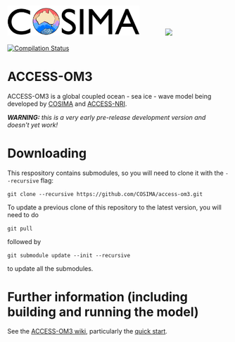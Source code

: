 <img src="https://github.com/COSIMA/logo/blob/master/png/logo_word.png" width="300"/>&nbsp;&nbsp;&nbsp;&nbsp;&nbsp;&nbsp;&nbsp;&nbsp;&nbsp;&nbsp;&nbsp;&nbsp;&nbsp;&nbsp;&nbsp;<img src="https://www.access-nri.org.au/wp-content/themes/accessnri/images/logos/access_logo_rgb.svg" width="200"/>
<br/> <br/>
[![Compilation Status](https://github.com/COSIMA/access-om3/actions/workflows/compilation.yml/badge.svg)](https://github.com/COSIMA/access-om3/actions/workflows/compilation.yml)

# ACCESS-OM3

ACCESS-OM3 is a global coupled ocean - sea ice - wave model being developed by [COSIMA](http://www.cosima.org.au) and [ACCESS-NRI](https://www.access-nri.org.au/). 

<i><b>WARNING:</b> this is a very early pre-release development version and doesn't yet work!</i>

# Downloading

This respository contains submodules, so you will need to clone it with the `--recursive` flag:
```
git clone --recursive https://github.com/COSIMA/access-om3.git
```

To update a previous clone of this repository to the latest version, you will need to do 
```
git pull
```
followed by
```
git submodule update --init --recursive
```
to update all the submodules.

# Further information (including building and running the model)

See the [ACCESS-OM3 wiki](https://github.com/COSIMA/access-om3/wiki), particularly the [quick start](https://github.com/COSIMA/access-om3/wiki/Quick-start).
